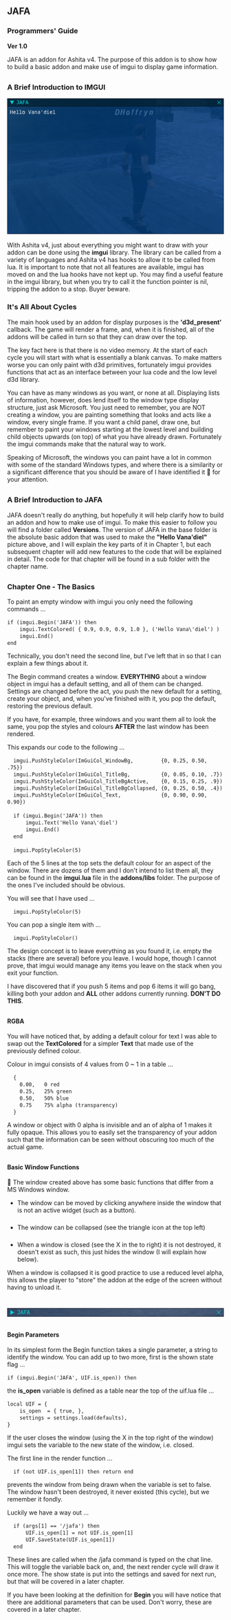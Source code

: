 ## JAFA

### Programmers' Guide
**Ver 1.0**

JAFA is an addon for Ashita v4. The purpose of this addon is to show how to build a basic addon and make use of imgui to display game information.
##
### A Brief Introduction to IMGUI

![JAFA-001](JAFA-001.png)

With Ashita v4, just about everything you might want to draw with your addon can be done using the **imgui** library. The library can be called from a variety of languages and Ashita v4 has hooks to allow it to be called from lua. It is important to note that not all features are available, imgui has moved on and the lua hooks have not kept up. You may find a useful feature in the imgui library, but when you try to call it the function pointer is nil, tripping the addon to a stop. Buyer beware.

### It's All About Cycles

The main hook used by an addon for display purposes is the **'d3d_present'** callback. The game will render a frame, and, when it is finished, all of the addons will be called in turn so that they can draw over the top.

The key fact here is that there is no video memory. At the start of each cycle you will start with what is essentially a blank canvas. To make matters worse you can only paint with d3d primitives, fortunately imgui provides functions that act as an interface between your lua code and the low level d3d library.

You can have as many windows as you want, or none at all. Displaying lists of information, however, does lend itself to the window type display structure, just ask Microsoft. You just need to remember, you are NOT creating a window, you are painting something that looks and acts like a window, every single frame. If you want a child panel, draw one, but remember to paint your windows starting at the lowest level and building child objects upwards (on top) of what you have already drawn. Fortunately the imgui commands make that the natural way to work.

Speaking of Microsoft, the windows you can paint have a lot in common with some of the standard Windows types, and where there is a similarity or a significant difference that you should be aware of I have identified it 📌 for your attention.
##
### A Brief Introduction to JAFA

JAFA doesn't really do anything, but hopefully it will help clarify how to build an addon and how to make use of imgui. To make this easier to follow you will find a folder called **Versions**. The version of JAFA in the base folder is the absolute basic addon that was used to make the **"Hello Vana'diel"** picture above, and I will explain the key parts of it in Chapter 1, but each subsequent chapter will add new features to the code that will be explained in detail. The code for that chapter will be found in a sub folder with the chapter name.
##
### Chapter One - The Basics

To paint an empty window with imgui you only need the following commands ...

```	
if (imgui.Begin('JAFA')) then
    imgui.TextColored( { 0.9, 0.9, 0.9, 1.0 }, ('Hello Vana\'diel') )
    imgui.End()
end
```

Technically, you don't need the second line, but I've left that in so that I can explain a few things about it.

The Begin command creates a window. **EVERYTHING** about a window object in imgui has a default setting, and all of them can be changed. Settings are changed before the act, you push the new default for a setting, create your object, and, when you've finished with it, you pop the default, restoring the previous default. 

If you have, for example, three windows and you want them all to look the same, you pop the styles and colours **AFTER** the last window has been rendered.

This expands our code to the following ...

```
  imgui.PushStyleColor(ImGuiCol_WindowBg,         {0, 0.25, 0.50, .75})
  imgui.PushStyleColor(ImGuiCol_TitleBg,          {0, 0.05, 0.10, .7})
  imgui.PushStyleColor(ImGuiCol_TitleBgActive,    {0, 0.15, 0.25, .9})
  imgui.PushStyleColor(ImGuiCol_TitleBgCollapsed, {0, 0.25, 0.50, .4})
  imgui.PushStyleColor(ImGuiCol_Text,             {0, 0.90, 0.90, 0.90})

  if (imgui.Begin('JAFA')) then
      imgui.Text('Hello Vana\'diel')
      imgui.End()
  end

  imgui.PopStyleColor(5)
```

Each of the 5 lines at the top sets the default colour for an aspect of the window. There are dozens of them and I don't intend to list them all, they can be found in the **imgui.lua** file in the **addons/libs** folder. The purpose of the ones I've included should be obvious.

You will see that I have used ...
```
  imgui.PopStyleColor(5)
```
You can pop a single item with ...
```
  imgui.PopStyleColor()
```
The design concept is to leave everything as you found it, i.e. empty the stacks (there are several) before you leave. I would hope, though I cannot prove, that imgui would manage any items you leave on the stack when you exit your function.

I have discovered that if you push 5 items and pop 6 items it will go bang, killing both your addon and **ALL** other addons currently running. **DON'T DO THIS**.
##
#### RGBA

You will have noticed that, by adding a default colour for text I was able to swap out the **TextColored** for a simpler **Text** that made use of the previously defined colour.

Colour in imgui consists of 4 values from 0 ~ 1 in a table ...

```
  {
    0.00,   0 red
    0.25,   25% green
    0.50,   50% blue
    0.75    75% alpha (transparency)
  }
```
A window or object with 0 alpha is invisible and an of alpha of 1 makes it fully opaque. This allows you to easily set the transparency of your addon such that the information can be seen without obscuring too much of the actual game.
##
#### Basic Window Functions

📌 The window created above has some basic functions that differ from a MS Windows window. 

- The window can be moved by clicking anywhere inside the window that is not an active widget (such as a button).
###
- The window can be collapsed (see the triangle icon at the top left)
###
- When a window is closed (see the X in the to right) it is not destroyed, it doesn't exist as such, this just hides the window (I will explain how below).


When a window is collapsed it is good practice to use a reduced level alpha, this allows the player to "store" the addon at the edge of the screen without having to unload it.
###
&nbsp;&nbsp;&nbsp;&nbsp;![JAFA-002](JAFA-002.png)
##
#### Begin Parameters

In its simplest form the Begin function takes a single parameter, a string to identify the window. You can add up to two more, first is the shown state flag ...
```
if (imgui.Begin('JAFA', UIF.is_open)) then
```
the **is_open** variable is defined as a table near the top of the uif.lua file ...
```
local UIF = {
    is_open  = { true, },
    settings = settings.load(defaults),
}
```
If the user closes the window (using the X in the top right of the window) imgui sets the variable to the new state of the window, i.e. closed.

The first line in the render function ...
```
  if (not UIF.is_open[1]) then return end
```
prevents the window from being drawn when the variable is set to false. The window hasn't been destroyed, it never existed (this cycle), but we remember it fondly.

Luckily we have a way out ...
```
  if (args[1] == '/jafa') then
      UIF.is_open[1] = not UIF.is_open[1]
      UIF.SaveState(UIF.is_open[1])
  end
```
These lines are called when the /jafa command is typed on the chat line. This will toggle the variable back on, and, the next render cycle will draw it once more. The show state is put into the settings and saved for next run, but that will be covered in a later chapter.

If you have been looking at the definition for **Begin** you will have notice that there are additional parameters that can be used. Don't worry, these are covered in a later chapter.



